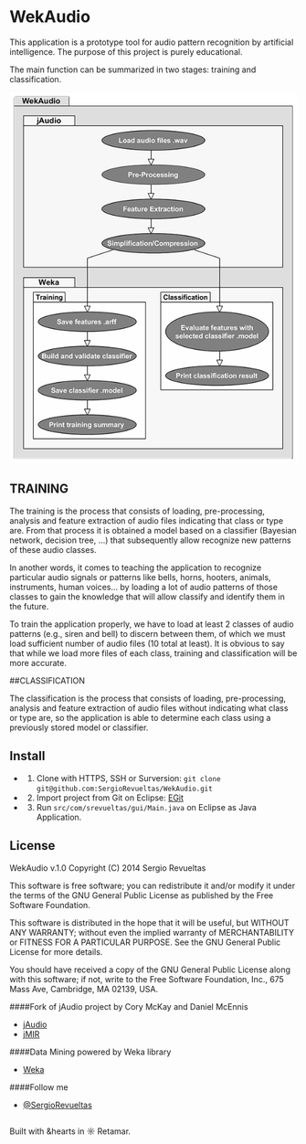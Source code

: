 # WekAudio

This application is a prototype tool for audio pattern recognition by artificial intelligence. The purpose of this project is purely educational.

The main function can be summarized in two stages: training and classification.

![alt tag](https://github.com/SergioRevueltas/WekAudio/blob/master/help/img/HelpDiagram600.png)

## TRAINING

The training is the process that consists of loading, pre-processing, analysis and feature extraction of audio files indicating that class or type are. From that process it is obtained a model based on a classifier (Bayesian network, decision tree, ...) that subsequently allow recognize new patterns of these audio classes.

In another words, it comes to teaching the application to recognize particular audio signals or patterns like bells, horns, hooters, animals, instruments, human voices… by loading a lot of audio patterns of those classes to gain the knowledge that will allow classify and identify them in the future.

To train the application properly, we have to load at least 2 classes of audio patterns (e.g., siren and bell) to discern between them, of which we must load sufficient number of audio files (10 total at least). It is obvious to say that while we load more files of each class, training and classification will be more accurate.  


##CLASSIFICATION

The classification is the process that consists of loading, pre-processing, analysis and feature extraction of audio files without indicating what class or type are, so the application is able to determine each class using a previously stored model or classifier. 


## Install
* 1. Clone with HTTPS, SSH or Surversion: `git clone git@github.com:SergioRevueltas/WekAudio.git`	
* 2. Import project from Git on Eclipse: [EGit](http://wiki.eclipse.org/EGit/User_Guide)
* 3. Run `src/com/srevueltas/gui/Main.java` on Eclipse as Java Application.


## License
WekAudio v.1.0
Copyright (C) 2014 Sergio Revueltas

This software is free software; you can redistribute it
and/or modify it under the terms of the GNU General 
Public License as published by the Free Software Foundation.

This software is distributed in the hope that it will be
useful, but WITHOUT ANY WARRANTY; without even the implied
warranty of MERCHANTABILITY or FITNESS FOR A PARTICULAR
PURPOSE. See the GNU General Public License for more details.

You should have received a copy of the GNU General Public 
License along with this software; if not, write to the Free 
Software Foundation, Inc., 675 Mass Ave, Cambridge, MA 02139,
USA.

####Fork of jAudio project by Cory McKay and Daniel McEnnis
* [jAudio](http://jmir.sourceforge.net/jAudio.html)
* [jMIR](https://github.com/DDMAL/jMIR)

####Data Mining powered by Weka library
* [Weka](http://www.cs.waikato.ac.nz/ml/weka/)

####Follow me
* [@SergioRevueltas](https://twitter.com/SergioRevueltas)

## 
Built with &hearts in ☼ Retamar.